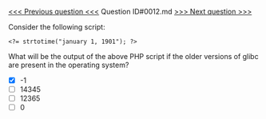 [<<< Previous question <<<](0011.md)  Question ID#0012.md  [>>> Next question >>>](0013.md) 

Consider the following script:

```[object Object]
<?= strtotime("january 1, 1901"); ?>

```

What will be the output of the above PHP script if the older versions of glibc are present in the operating system?

- [x] -1
- [ ] 14345
- [ ] 12365
- [ ] 0
